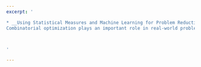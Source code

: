 ```yaml
---
excerpt: '

* __Using Statistical Measures and Machine Learning for Problem Reduction__ ([paper1](https://yuansuny.github.io/files/Jpaper_MLPR.pdf), [paper2](https://arxiv.org/pdf/2005.05847.pdf)) <br/>
Combinatorial optimization plays an important role in real-world problem solving. In the big data era, the dimensionality of a combinatorial optimization problem is usually very large, which poses a significant challenge to existing solution algorithms. In this project, we investigate problem reduction techniques using stochastic sampling and machine learning to tackle large-scale optimization problems. These techniques heuristically remove decision variables from a problem instance, that are not expected to be part of an optimal solution. First, we investigate the use of statistical measures computed from stochastic sampling of feasible solutions compared with features computed directly from the instance data. Two measures are particularly useful for this: 1) a ranking-based measure, favoring decision variables that frequently appear in high-quality solutions; and 2) a correlation-based measure, favoring decision variables that are highly correlated with the objective values. To take this further, we develop a machine learning approach, called Machine Learning for Problem Reduction (MLPR), that trains a supervised learning model on easy problem instances for which the optimal solution is known. This gives us a combination of features enabling us to better predict the decision variables that belong to the optimal solution for a given hard problem. We have demonstrated the efficacy of our approaches on the maximum weight clique problem ([MWCP](https://yuansuny.github.io/files/Jpaper_MLPR.pdf)) and travelling salesman problem ([TSP](https://arxiv.org/pdf/2005.05847.pdf)). Our experimental results have shown that our problem reduction techniques are very effective and can be used to boost the performance of existing solution methods.



'

---
```

